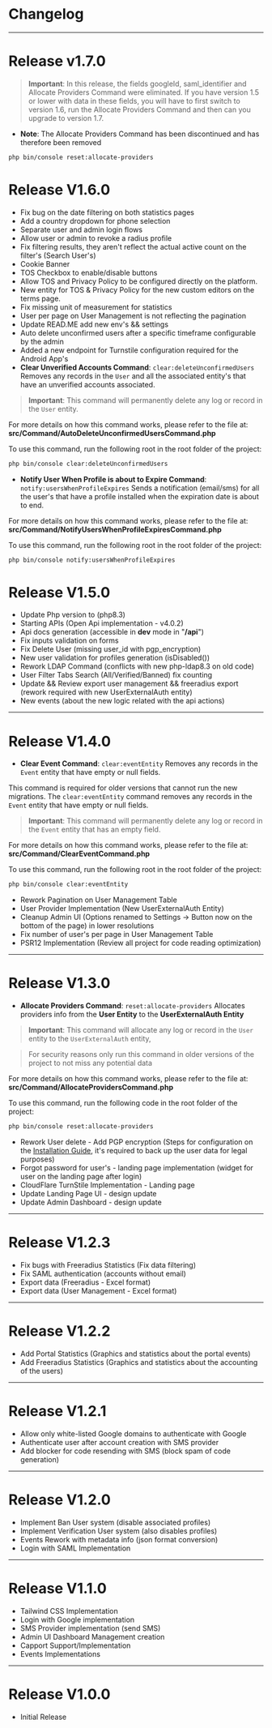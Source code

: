 # Changelog

---

# Release v1.7.0

> **Important**: In this release, the fields googleId, saml_identifier and Allocate Providers Command were eliminated. 
> If you have version 1.5 or lower with data in these fields, you will have to first switch to version 1.6, 
> run the Allocate Providers Command and then can you upgrade to version 1.7.

- **Note**: The Allocate Providers Command has been discontinued and has therefore been removed

```Bash
php bin/console reset:allocate-providers
```

# Release V1.6.0

- Fix bug on the date filtering on both statistics pages
- Add a country dropdown for phone selection
- Separate user and admin login flows
- Allow user or admin to revoke a radius profile
- Fix filtering results, they aren't reflect the actual active count on the filter's (Search User's)
- Cookie Banner
- TOS Checkbox to enable/disable buttons
- Allow TOS and Privacy Policy to be configured directly on the platform.
- New entity for TOS & Privacy Policy for the new custom editors on the terms page.
- Fix missing unit of measurement for statistics
- User per page on User Management is not reflecting the pagination
- Update READ.ME add new env's && settings
- Auto delete unconfirmed users after a specific timeframe configurable by the admin
- Added a new endpoint for Turnstile configuration required for the Android App's
- **Clear Unverified Accounts Command**: `clear:deleteUnconfirmedUsers` Removes any records in the `User` and all the
  associated entity's that have an unverified accounts associated.

> **Important**: This command will permanently delete any log or record in the `User` entity.

For more details on how this command works, please refer to the file at:
**src/Command/AutoDeleteUnconfirmedUsersCommand.php**

To use this command, run the following root in the root folder of the project:

```bash
php bin/console clear:deleteUnconfirmedUsers
```

- **Notify User When Profile is about to Expire Command**: `notify:usersWhenProfileExpires` Sends a notification
  (email/sms) for all the user's that have a profile installed when the expiration date is about to end.

For more details on how this command works, please refer to the file at:
**src/Command/NotifyUsersWhenProfileExpiresCommand.php**

To use this command, run the following root in the root folder of the project:

```bash
php bin/console notify:usersWhenProfileExpires
```

# Release V1.5.0

- Update Php version to (php8.3)
- Starting APIs (Open Api implementation - v4.0.2)
- Api docs generation (accessible in **dev** mode in "**/api**")
- Fix inputs validation on forms
- Fix Delete User (missing user_id with pgp_encryption)
- New user validation for profiles generation (isDisabled())
- Rework LDAP Command (conflicts with new php-ldap8.3 on old code)
- User Filter Tabs Search (All/Verified/Banned) fix counting
- Update && Review export user management && freeradius export (rework required with new UserExternalAuth entity)
- New events (about the new logic related with the api actions)

---

# Release V1.4.0

- **Clear Event Command**: `clear:eventEntity` Removes any records in the `Event` entity that have empty or null fields.

This command is required for older versions that cannot run the new migrations. The `clear:eventEntity` command removes
any records in the `Event` entity that have empty or null fields.

> **Important**: This command will permanently delete any log or record in the `Event` entity that has an empty field.

For more details on how this command works, please refer to the file at:
**src/Command/ClearEventCommand.php**

To use this command, run the following root in the root folder of the project:

```bash
php bin/console clear:eventEntity
```

- Rework Pagination on User Management Table
- User Provider Implementation (New UserExternalAuth Entity)
- Cleanup Admin UI (Options renamed to Settings -> Button now on the bottom of the page) in lower resolutions
- Fix number of user's per page in User Management Table
- PSR12 Implementation (Review all project for code reading optimization)

---

# Release V1.3.0

- **Allocate Providers Command**: `reset:allocate-providers` Allocates providers info from the **User
  Entity** to the **UserExternalAuth Entity**

> **Important**: This command will allocate any log or record in the `User` entity to the `UserExternalAuth` entity,

> For security reasons only run this command in older versions of the project to not miss any potential data

For more details on how this command works, please refer to the file at:
**src/Command/AllocateProvidersCommand.php**

To use this command, run the following code in the root folder of the project:

```bash
php bin/console reset:allocate-providers
```

- Rework User delete - Add PGP encryption (Steps for configuration on the [Installation Guide](INSTALATION.md), it's
  required to back up the user data for legal purposes)
- Forgot password for user's - landing page implementation (widget for user on the landing page after login)
- CloudFlare TurnStile Implementation - Landing page
- Update Landing Page UI - design update
- Update Admin Dashboard - design update

---

# Release V1.2.3

- Fix bugs with Freeradius Statistics (Fix data filtering)
- Fix SAML authentication (accounts without email)
- Export data (Freeradius - Excel format)
- Export data (User Management - Excel format)

---

# Release V1.2.2

- Add Portal Statistics (Graphics and statistics about the portal events)
- Add Freeradius Statistics (Graphics and statistics about the accounting of the users)

---

# Release V1.2.1

- Allow only white-listed Google domains to authenticate with Google
- Authenticate user after account creation with SMS provider
- Add blocker for code resending with SMS (block spam of code generation)

---

# Release V1.2.0

- Implement Ban User system (disable associated profiles)
- Implement Verification User system (also disables profiles)
- Events Rework with metadata info (json format conversion)
- Login with SAML Implementation

---

# Release V1.1.0

- Tailwind CSS Implementation
- Login with Google implementation
- SMS Provider implementation (send SMS)
- Admin UI Dashboard Management creation
- Capport Support/Implementation
- Events Implementations

---

# Release V1.0.0

- Initial Release
